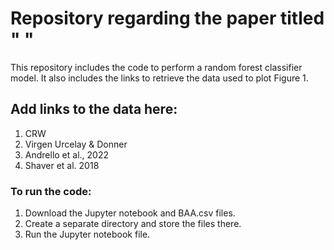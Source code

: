 # Repository regarding the paper titled " "
 This repository includes the code to perform a random forest classifier model. It also includes the links to retrieve the data used to plot Figure 1.

## Add links to the data here: 
1. CRW
2. Virgen Urcelay & Donner
3. Andrello et al., 2022
4. Shaver et al. 2018 

### To run the code: 
1. Download the Jupyter notebook and BAA.csv files.
2. Create a separate directory and store the files there.
3. Run the Jupyter notebook file.

